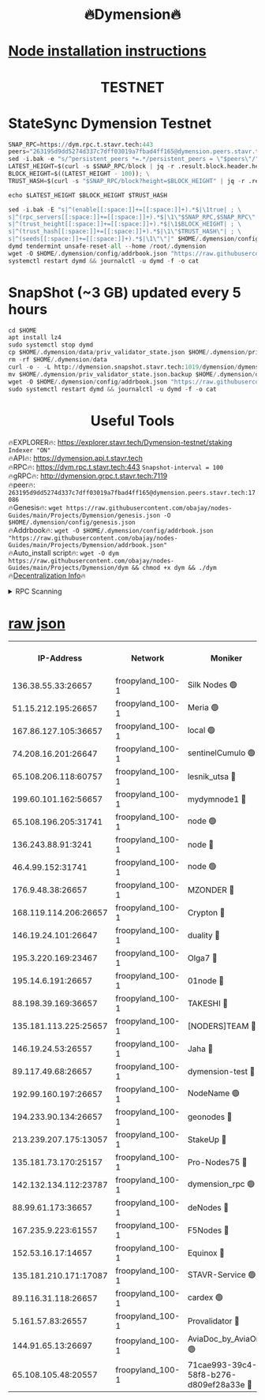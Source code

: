 <h1 align="center"> 🔥Dymension🔥</h1>

[Node installation instructions](https://github.com/obajay/nodes-Guides/tree/main/Projects/Dymension)
=

<h1 align="center"> TESTNET</h1>

# StateSync Dymension Testnet
```python
SNAP_RPC=https://dym.rpc.t.stavr.tech:443
peers="263195d9dd5274d337c7dff03019a7fbad4ff165@dymension.peers.stavr.tech:17086"
sed -i.bak -e "s/^persistent_peers *=.*/persistent_peers = \"$peers\"/" $HOME/.dymension/config/config.toml
LATEST_HEIGHT=$(curl -s $SNAP_RPC/block | jq -r .result.block.header.height); \
BLOCK_HEIGHT=$((LATEST_HEIGHT - 100)); \
TRUST_HASH=$(curl -s "$SNAP_RPC/block?height=$BLOCK_HEIGHT" | jq -r .result.block_id.hash)

echo $LATEST_HEIGHT $BLOCK_HEIGHT $TRUST_HASH

sed -i.bak -E "s|^(enable[[:space:]]+=[[:space:]]+).*$|\1true| ; \
s|^(rpc_servers[[:space:]]+=[[:space:]]+).*$|\1\"$SNAP_RPC,$SNAP_RPC\"| ; \
s|^(trust_height[[:space:]]+=[[:space:]]+).*$|\1$BLOCK_HEIGHT| ; \
s|^(trust_hash[[:space:]]+=[[:space:]]+).*$|\1\"$TRUST_HASH\"| ; \
s|^(seeds[[:space:]]+=[[:space:]]+).*$|\1\"\"|" $HOME/.dymension/config/config.toml
dymd tendermint unsafe-reset-all --home /root/.dymension
wget -O $HOME/.dymension/config/addrbook.json "https://raw.githubusercontent.com/obajay/nodes-Guides/main/Projects/Dymension/addrbook.json"
systemctl restart dymd && journalctl -u dymd -f -o cat

```
# SnapShot (~3 GB) updated every 5 hours
```python
cd $HOME
apt install lz4
sudo systemctl stop dymd
cp $HOME/.dymension/data/priv_validator_state.json $HOME/.dymension/priv_validator_state.json.backup
rm -rf $HOME/.dymension/data
curl -o - -L http://dymension.snapshot.stavr.tech:1019/dymension/dymension-snap.tar.lz4 | lz4 -c -d - | tar -x -C $HOME/.dymension --strip-components 2
mv $HOME/.dymension/priv_validator_state.json.backup $HOME/.dymension/data/priv_validator_state.json
wget -O $HOME/.dymension/config/addrbook.json "https://raw.githubusercontent.com/obajay/nodes-Guides/main/Projects/Dymension/addrbook.json"
sudo systemctl restart dymd && journalctl -u dymd -f -o cat
```

 <h1 align="center"> Useful Tools</h1>

🔥EXPLORER🔥:     https://explorer.stavr.tech/Dymension-testnet/staking        `Indexer "ON"` \
🔥API🔥:          https://dymension.api.t.stavr.tech \
🔥RPC🔥:          https://dym.rpc.t.stavr.tech:443                  `Snapshot-interval = 100` \
🔥gRPC🔥:         http://dymension.grpc.t.stavr.tech:7119 \
🔥peer🔥:         `263195d9dd5274d337c7dff03019a7fbad4ff165@dymension.peers.stavr.tech:17086` \
🔥Genesis🔥:     ```wget https://raw.githubusercontent.com/obajay/nodes-Guides/main/Projects/Dymension/genesis.json -O $HOME/.dymension/config/genesis.json``` \
🔥Addrbook🔥:    ```wget -O $HOME/.dymension/config/addrbook.json "https://raw.githubusercontent.com/obajay/nodes-Guides/main/Projects/Dymension/addrbook.json"``` \
🔥Auto_install script🔥: ```wget -O dym https://raw.githubusercontent.com/obajay/nodes-Guides/main/Projects/Dymension/dym && chmod +x dym && ./dym``` \
🔥[Decentralization Info](https://github.com/obajay/StateSync-snapshots/tree/main/Projects/Dymension/Decentralization)🔥


<details>
<summary>RPC Scanning</summary>

<h2 align="center"> We scan nodes in real time every 4 hours. And we provide the final result of RPC endpoints.
We cannot influence the operation of these nodes in any way. </h2>


```python
If Voting Power is higher than 0 --> then the Node is a validator of the network and may be subject to attack and be a potential threat to the chain.
```
```python
We marked such validators with a red symbol
```

</details>

[raw json](https://rpc-check.dymt.stavr.tech/dymt/rpc-dymt-result.json)
=


<table><tr><th>IP-Address</th><th>Network</th><th>Moniker</th><th>Latest Block Height</th><th>Earliest Block Height</th><th>Catching Up</th><th>Tx Index</th><th>Voting Power</th><th>Scan Time</th></tr><tr><td>136.38.55.33:26657</td><td>froopyland_100-1</td><td>Silk Nodes 🟢</td><td>2371221</td><td>1</td><td>False</td><td>on</td><td>0</td><td>2024-01-31T12:41:04.417430575UTC</td></tr><tr><td>51.15.212.195:26657</td><td>froopyland_100-1</td><td>Meria 🟢</td><td>1651535</td><td>1238063</td><td>False</td><td>on</td><td>0</td><td>2024-01-31T12:39:48.905788568UTC</td></tr><tr><td>167.86.127.105:36657</td><td>froopyland_100-1</td><td>local 🟢</td><td>1651535</td><td>1318001</td><td>False</td><td>off</td><td>0</td><td>2024-01-31T12:41:03.551170858UTC</td></tr><tr><td>74.208.16.201:26647</td><td>froopyland_100-1</td><td>sentinelCumulo 🟢</td><td>2371208</td><td>1652923</td><td>False</td><td>on</td><td>0</td><td>2024-01-31T12:39:52.887376434UTC</td></tr><tr><td>65.108.206.118:60757</td><td>froopyland_100-1</td><td>lesnik_utsa 🔴</td><td>2371212</td><td>1652923</td><td>False</td><td>on</td><td>1</td><td>2024-01-31T12:40:13.604701177UTC</td></tr><tr><td>199.60.101.162:56657</td><td>froopyland_100-1</td><td>mydymnode1 🔴</td><td>2371212</td><td>1652923</td><td>False</td><td>off</td><td>3</td><td>2024-01-31T12:40:14.263109586UTC</td></tr><tr><td>65.108.196.205:31741</td><td>froopyland_100-1</td><td>node 🟢</td><td>2371216</td><td>1652923</td><td>False</td><td>on</td><td>0</td><td>2024-01-31T12:40:39.740095352UTC</td></tr><tr><td>136.243.88.91:3241</td><td>froopyland_100-1</td><td>node 🔴</td><td>2371218</td><td>1652923</td><td>False</td><td>on</td><td>1</td><td>2024-01-31T12:40:47.872812075UTC</td></tr><tr><td>46.4.99.152:31741</td><td>froopyland_100-1</td><td>node 🟢</td><td>2371218</td><td>1652923</td><td>False</td><td>on</td><td>0</td><td>2024-01-31T12:40:50.255144793UTC</td></tr><tr><td>176.9.48.38:26657</td><td>froopyland_100-1</td><td>MZONDER 🔴</td><td>2371220</td><td>1652923</td><td>False</td><td>on</td><td>1</td><td>2024-01-31T12:40:58.740752450UTC</td></tr><tr><td>168.119.114.206:26657</td><td>froopyland_100-1</td><td>Crypton 🔴</td><td>2371222</td><td>1652923</td><td>False</td><td>off</td><td>1</td><td>2024-01-31T12:41:09.363169845UTC</td></tr><tr><td>146.19.24.101:26647</td><td>froopyland_100-1</td><td>duality 🔴</td><td>2371215</td><td>1655313</td><td>False</td><td>on</td><td>1</td><td>2024-01-31T12:40:32.257198293UTC</td></tr><tr><td>195.3.220.169:23467</td><td>froopyland_100-1</td><td>Olga7 🔴</td><td>2371220</td><td>1655313</td><td>False</td><td>on</td><td>1</td><td>2024-01-31T12:40:59.112183656UTC</td></tr><tr><td>195.14.6.191:26657</td><td>froopyland_100-1</td><td>01node 🔴</td><td>2371222</td><td>1655732</td><td>False</td><td>on</td><td>1</td><td>2024-01-31T12:41:09.073979913UTC</td></tr><tr><td>88.198.39.169:36657</td><td>froopyland_100-1</td><td>TAKESHI 🔴</td><td>2371208</td><td>1656584</td><td>False</td><td>on</td><td>1</td><td>2024-01-31T12:39:53.177225170UTC</td></tr><tr><td>135.181.113.225:25657</td><td>froopyland_100-1</td><td>[NODERS]TEAM 🔴</td><td>2371217</td><td>1656584</td><td>False</td><td>on</td><td>1</td><td>2024-01-31T12:40:42.951479024UTC</td></tr><tr><td>146.19.24.53:26557</td><td>froopyland_100-1</td><td>Jaha 🔴</td><td>2371218</td><td>1656584</td><td>False</td><td>off</td><td>1</td><td>2024-01-31T12:40:47.546846874UTC</td></tr><tr><td>89.117.49.68:26657</td><td>froopyland_100-1</td><td>dymension-test 🔴</td><td>2371222</td><td>1723012</td><td>False</td><td>on</td><td>1</td><td>2024-01-31T12:41:09.696486680UTC</td></tr><tr><td>192.99.160.197:26657</td><td>froopyland_100-1</td><td>NodeName 🟢</td><td>1829304</td><td>1826584</td><td>False</td><td>on</td><td>0</td><td>2024-01-31T12:41:14.623228301UTC</td></tr><tr><td>194.233.90.134:26657</td><td>froopyland_100-1</td><td>geonodes 🔴</td><td>2371215</td><td>2015001</td><td>False</td><td>on</td><td>1</td><td>2024-01-31T12:40:33.230773906UTC</td></tr><tr><td>213.239.207.175:13057</td><td>froopyland_100-1</td><td>StakeUp 🔴</td><td>2371223</td><td>2060558</td><td>False</td><td>off</td><td>1</td><td>2024-01-31T12:41:14.873581837UTC</td></tr><tr><td>135.181.73.170:25157</td><td>froopyland_100-1</td><td>Pro-Nodes75 🔴</td><td>2371210</td><td>2071210</td><td>False</td><td>on</td><td>1</td><td>2024-01-31T12:40:04.949563588UTC</td></tr><tr><td>142.132.134.112:23787</td><td>froopyland_100-1</td><td>dymension_rpc 🟢</td><td>2371215</td><td>2076584</td><td>False</td><td>on</td><td>0</td><td>2024-01-31T12:40:31.550512339UTC</td></tr><tr><td>88.99.61.173:36657</td><td>froopyland_100-1</td><td>deNodes 🔴</td><td>2371216</td><td>2077398</td><td>False</td><td>off</td><td>1</td><td>2024-01-31T12:40:40.050264607UTC</td></tr><tr><td>167.235.9.223:61557</td><td>froopyland_100-1</td><td>F5Nodes 🔴</td><td>2371213</td><td>2100380</td><td>False</td><td>off</td><td>1</td><td>2024-01-31T12:40:20.730275553UTC</td></tr><tr><td>152.53.16.17:14657</td><td>froopyland_100-1</td><td>Equinox 🔴</td><td>2371208</td><td>2169800</td><td>False</td><td>on</td><td>1</td><td>2024-01-31T12:39:52.063955524UTC</td></tr><tr><td>135.181.210.171:17087</td><td>froopyland_100-1</td><td>STAVR-Service 🟢</td><td>2371209</td><td>2225118</td><td>False</td><td>on</td><td>0</td><td>2024-01-31T12:39:57.783044315UTC</td></tr><tr><td>89.116.31.118:26657</td><td>froopyland_100-1</td><td>cardex 🟢</td><td>2371214</td><td>2339417</td><td>False</td><td>on</td><td>0</td><td>2024-01-31T12:40:27.207299844UTC</td></tr><tr><td>5.161.57.83:26557</td><td>froopyland_100-1</td><td>Provalidator 🔴</td><td>2371208</td><td>2339618</td><td>False</td><td>on</td><td>1</td><td>2024-01-31T12:39:49.624006122UTC</td></tr><tr><td>144.91.65.13:26697</td><td>froopyland_100-1</td><td>AviaDoc_by_AviaOne 🟢</td><td>2371210</td><td>2360149</td><td>False</td><td>on</td><td>0</td><td>2024-01-31T12:40:04.576566758UTC</td></tr><tr><td>65.108.105.48:20557</td><td>froopyland_100-1</td><td>71cae993-39c4-58f8-b276-d809ef28a33e 🔴</td><td>2371215</td><td>2362923</td><td>False</td><td>on</td><td>1</td><td>2024-01-31T12:40:31.900424920UTC</td></tr></table>
